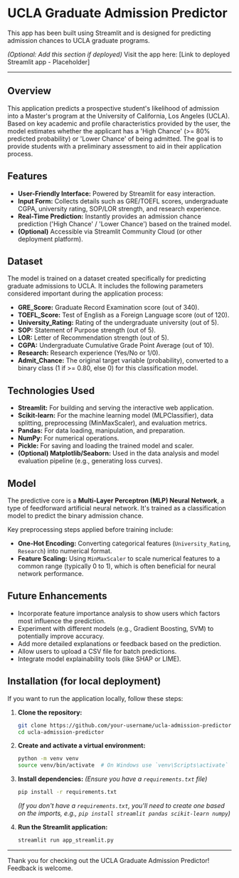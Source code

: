 # UCLA Graduate Admission Predictor

This app has been built using Streamlit and is designed for predicting admission chances to UCLA graduate programs.

*(Optional: Add this section if deployed)*
Visit the app here: [Link to deployed Streamlit app - Placeholder]

---

## Overview

This application predicts a prospective student's likelihood of admission into a Master's program at the University of California, Los Angeles (UCLA). Based on key academic and profile characteristics provided by the user, the model estimates whether the applicant has a 'High Chance' (>= 80% predicted probability) or 'Lower Chance' of being admitted. The goal is to provide students with a preliminary assessment to aid in their application process.

## Features

*   **User-Friendly Interface:** Powered by Streamlit for easy interaction.
*   **Input Form:** Collects details such as GRE/TOEFL scores, undergraduate CGPA, university rating, SOP/LOR strength, and research experience.
*   **Real-Time Prediction:** Instantly provides an admission chance prediction ('High Chance' / 'Lower Chance') based on the trained model.
*   **(Optional)** Accessible via Streamlit Community Cloud (or other deployment platform).

## Dataset

The model is trained on a dataset created specifically for predicting graduate admissions to UCLA. It includes the following parameters considered important during the application process:

*   **GRE_Score:** Graduate Record Examination score (out of 340).
*   **TOEFL_Score:** Test of English as a Foreign Language score (out of 120).
*   **University_Rating:** Rating of the undergraduate university (out of 5).
*   **SOP:** Statement of Purpose strength (out of 5).
*   **LOR:** Letter of Recommendation strength (out of 5).
*   **CGPA:** Undergraduate Cumulative Grade Point Average (out of 10).
*   **Research:** Research experience (Yes/No or 1/0).
*   **Admit_Chance:** The original target variable (probability), converted to a binary class (1 if >= 0.80, else 0) for this classification model.

## Technologies Used

*   **Streamlit:** For building and serving the interactive web application.
*   **Scikit-learn:** For the machine learning model (MLPClassifier), data splitting, preprocessing (MinMaxScaler), and evaluation metrics.
*   **Pandas:** For data loading, manipulation, and preparation.
*   **NumPy:** For numerical operations.
*   **Pickle:** For saving and loading the trained model and scaler.
*   **(Optional) Matplotlib/Seaborn:** Used in the data analysis and model evaluation pipeline (e.g., generating loss curves).

## Model

The predictive core is a **Multi-Layer Perceptron (MLP) Neural Network**, a type of feedforward artificial neural network. It's trained as a classification model to predict the binary admission chance.

Key preprocessing steps applied before training include:
*   **One-Hot Encoding:** Converting categorical features (`University_Rating`, `Research`) into numerical format.
*   **Feature Scaling:** Using `MinMaxScaler` to scale numerical features to a common range (typically 0 to 1), which is often beneficial for neural network performance.

## Future Enhancements

*   Incorporate feature importance analysis to show users which factors most influence the prediction.
*   Experiment with different models (e.g., Gradient Boosting, SVM) to potentially improve accuracy.
*   Add more detailed explanations or feedback based on the prediction.
*   Allow users to upload a CSV file for batch predictions.
*   Integrate model explainability tools (like SHAP or LIME).

## Installation (for local deployment)

If you want to run the application locally, follow these steps:

1.  **Clone the repository:**
    ```bash
    git clone https://github.com/your-username/ucla-admission-predictor.git # Replace with your repo URL
    cd ucla-admission-predictor
    ```

2.  **Create and activate a virtual environment:**
    ```bash
    python -m venv venv
    source venv/bin/activate  # On Windows use `venv\Scripts\activate`
    ```

3.  **Install dependencies:**
    *(Ensure you have a `requirements.txt` file)*
    ```bash
    pip install -r requirements.txt
    ```
    *(If you don't have a `requirements.txt`, you'll need to create one based on the imports, e.g., `pip install streamlit pandas scikit-learn numpy`)*

4.  **Run the Streamlit application:**
    ```bash
    streamlit run app_streamlit.py
    ```

---

Thank you for checking out the UCLA Graduate Admission Predictor! Feedback is welcome.